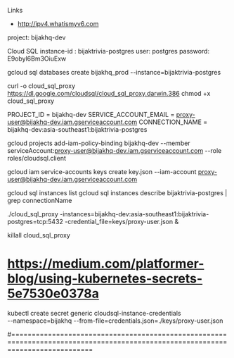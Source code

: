 Links
- http://ipv4.whatismyv6.com


project: bijakhq-dev

Cloud SQL
instance-id : bijaktrivia-postgres
user: postgres
password: E9obyl6Bm3OiuExw


gcloud sql databases create bijakhq_prod --instance=bijaktrivia-postgres

curl -o cloud_sql_proxy https://dl.google.com/cloudsql/cloud_sql_proxy.darwin.386
chmod +x cloud_sql_proxy

PROJECT_ID = bijakhq-dev
SERVICE_ACCOUNT_EMAIL = proxy-user@bijakhq-dev.iam.gserviceaccount.com
CONNECTION_NAME = bijakhq-dev:asia-southeast1:bijaktrivia-postgres

gcloud projects add-iam-policy-binding bijakhq-dev --member \
serviceAccount:proxy-user@bijakhq-dev.iam.gserviceaccount.com --role roles/cloudsql.client

gcloud iam service-accounts keys create key.json --iam-account proxy-user@bijakhq-dev.iam.gserviceaccount.com

gcloud sql instances list
gcloud sql instances describe bijaktrivia-postgres | grep connectionName

./cloud_sql_proxy -instances=bijakhq-dev:asia-southeast1:bijaktrivia-postgres=tcp:5432 -credential_file=keys/proxy-user.json &

killall cloud_sql_proxy


# https://medium.com/platformer-blog/using-kubernetes-secrets-5e7530e0378a

kubectl create secret generic cloudsql-instance-credentials \
--namespace=bijakhq --from-file=credentials.json=./keys/proxy-user.json

#================================================================================================================================